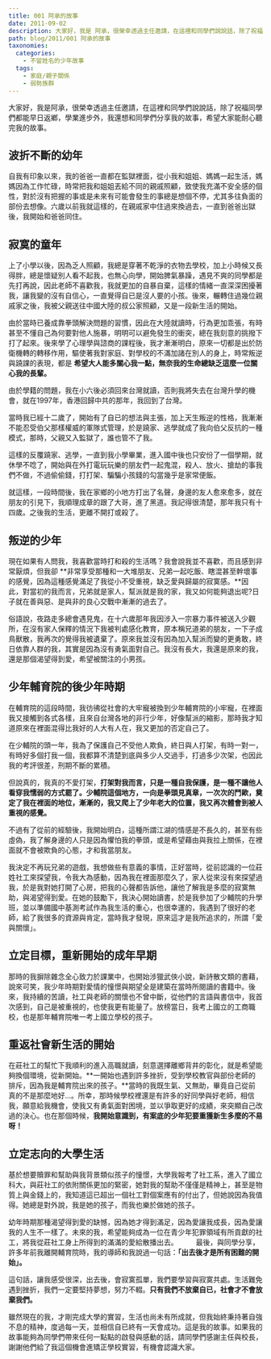 ```yaml
---
title: 001 阿承的故事
date: 2011-09-02
description: 大家好，我是 阿承，很榮幸透過主任邀請，在這裡和同學們說說話，除了祝福同學們都能早日返鄕，學業進步外，我還想和同學們分享我的故事，希望大家能耐心聽完我的故事。
path: blog/2011/001 阿承的故事
taxonomies:
  categories: 
    - 不留姓名的少年故事
  tags: 
    - 家庭/親子關係
    - 弱勢族群
---
```

大家好，我是阿承，很榮幸透過主任邀請，在這裡和同學們說說話，除了祝福同學們都能早日返鄕，學業進步外，我還想和同學們分享我的故事，希望大家能耐心聽完我的故事。

## 波折不斷的幼年
自我有印象以來，我的爸爸一直都在監獄裡面，從小我和姐姐、媽媽一起生活，媽媽因為工作忙碌，時常把我和姐姐丟給不同的親戚照顧，致使我充滿不安全感的個性，對於沒有把握的事或是未來有可能會發生的事總是想個不停，尤其多往負面的部份去想像。六歲以前我就這樣的，在親戚家中住過來換過去，一直到爸爸出獄後，我開始和爸爸同住。

## 寂寞的童年
上了小學以後，因為乏人照顧，我總是穿著不乾淨的衣物去學校，加上小時候又長得胖，總是懷疑別人看不起我，也無心向學，開始脾氣暴躁，遇見不爽的同學都是先打再說，因此老師不喜歡我，我就更加的自暴自棄，這樣的情緒一直深深困擾著我，讓我變的沒有自信心，一直覺得自已是沒人要的小孩。後來，輾轉住過幾位親戚家之後，我被父親送往中國大陸的叔公家照顧，又是一段新生活的開始。

由於當時已養成靠拳頭解決問題的習慣，因此在大陸就讀時，行為更加乖張，有時甚至不懂自己為何要對他人施暴，明明可以避免發生的衝突，總在我刻意的挑撥下打了起來。後來學了心理學與諮商的課程後，我才漸漸明白，原來一切都是出於防衛機轉的轉移作用，驅使著我對家庭、對學校的不滿加諸在別人的身上，時常叛逆與蹺課的表現，都是 **希望大人能多關心我一點，無奈我的生命總缺乏這麼一位關心我的長輩。**

由於學籍的問題，我在小六後必須回來台灣就讀，否則我將失去在台灣升學的機會，就在1997年，香港回歸中共的那年，我回到了台灣。

當時我已經十二歲了，開始有了自已的想法與主張，加上天生叛逆的性格，我漸漸不能忍受伯父那樣權威的軍隊式管理，於是蹺家、逃學就成了我向伯父反抗的一種模式，那時，父親又入監獄了，誰也管不了我。

這樣的反覆蹺家、逃學，一直到我小學畢業，進入國中後也只安份了一個學期，就休學不唸了，開始與在外打電玩玩樂的朋友們一起鬼混，殺人、放火、搶劫的事我們不做，不過偷偷錢，打打架、騙騙小孩錢的勾當幾乎是家常便飯。

就這樣，一段時間後，我在家鄉的小地方打出了名聲，身邊的友人愈來愈多，就在朋友的引見下，我順理成章的跟了大哥，進了黑道。我記得很清楚，那年我只有十四歲。之後我的生活，更離不開打或殺了。

## 叛逆的少年
現在如果有人問我，我喜歡當時打和殺的生活嗎？我會說我並不喜歡，而且感到非常厭煩，但我卻 **非常享受那種和一大堆朋友、兄弟一起吃飯、瞎混甚至幹壞事的感覺，因為這種感覺滿足了我從小不受重視，缺乏愛與歸屬的寂寞感。**因此，對當初的我而言，兄弟就是家人，幫派就是我的家，我又如何能夠退出呢?日子就在善與惡、是與非的良心交戰中漸漸的過去了。

俗語說，夜路走多總會遇見鬼，在十六歲那年我因涉入一宗暴力事件被送入少觀所，在沒有家人保釋的情況下我被判處感化教育，原本稱兄道弟的朋友，一下子成鳥獸散，我再次的覺得我被遺棄了。原來我並沒有因為加入幫派而變的更勇敢，終日依靠人群的我，其實是因為沒有勇氣面對自己。我沒有長大，我還是原來的我，還是那個渴望得到愛，希望被關注的小男孩。

## 少年輔育院的後少年時期
在輔育院的這段時間，我彷彿從社會的大牢寵被換到少年輔育院的小牢寵，在裡面我又接觸到各式各樣，且來自台灣各地的非行少年，好像幫派的縮影，那時我才知道原來在裡面混得比我好的人大有人在，我又更加的否定自己了。

在少輔院的頭一年，我為了保護自己不受他人欺負，終日與人打架，有時一對一，有時好多個打我一個，我都算不清楚到底與多少人交過手，打過多少次架，也因此我的考評很差，刑期不斷的累積。

但說真的，我真的不愛打架，**打架對我而言，只是一種自我保護，是一種不讓他人看穿我懦弱的方式罷了。少輔院這個地方，一向是拳頭見真章，一次次的鬥歐，奠定了我在裡面的地位，漸漸的，我又爬上了少年老大的位置，我又再次體會到被人重視的感覺。**

不過有了從前的經驗後，我開始明白，這種所謂江湖的情感是不長久的，甚至有些虛偽，我了解身邊的人只是因為懼怕我的拳頭，或是希望藉由與我拉上關係，在裡面就不會被欺負的心態，才和我當朋友。

我決定不再玩兄弟的遊戲，我想做些有意義的事情，正好當時，從前認識的一位莊姓社工來探望我，令我大為感動，因為我在裡面那麼久了，家人從來沒有來探望過我，於是我對她打開了心房，把我的心聲都告訴他，讓他了解我是多麼的寂寞無助，與渴望得到愛。在她的鼓勵下，我決心開始讀書，於是我參加了少輔院的升學班，並以準備國中基測考試作為我生活的重心，也很幸運的，我遇到了很好的老師，給了我很多的資源與肯定，當時我才發現，原來這才是我所追求的，所謂「愛與關懷」。

## 立定目標，重新開始的成年早期
那時的我摒除雜念全心致力於課業中，也開始涉獵武俠小說，新詩散文類的書藉，說來可笑，我少年時期對愛情的憧憬與期望全是建築在當時所閱讀的書籍中。後來，我持續的苦讀，社工與老師的關懷也不曾中斷，從他們的言語與書信中，我首次感到，自己是被重視的，也使我更有能量了。放榜當日，我考上國立的工商職校，也是那年輔育院唯一考上國立學校的孩子。

## 重返社會新生活的開始
在莊社工的幫忙下我順利的進入高職就讀，刻意選擇離鄉背井的彰化，就是希望能夠換個環境，從新開始。**一開始也遇到許多挫折，受到學校教官與部份老師的排斥，因為我是輔育院出來的孩子。**當時的我既生氣、又無助，畢竟自己從前真的不是那麼地好…。所幸，那時候學校裡還是有許多的好同學與好老師，相信我，願意給我機會，使我又有勇氣面對困境，並以爭取更好的成績，來突顯自己改過的決心。也在那個時候，**我開始意識到，有案底的少年犯要重獲新生多麼的不易呀！**

## 立定志向的大學生活
基於想要贖罪和幫助與我背景類似孩子的憧憬，大學我報考了社工系，進入了國立科大，與莊社工的依附關係更加的緊密，她對我的幫助不僅僅是精神上，甚至是物質上與金錢上的，我知道這已超出一個社工對個案應有的付出了，但她說因為我值得。她總是對外說，我是她的孩子，而我也樂於做她的孩子。

幼年時期那種渴望得到愛的缺憾，因為她才得到滿足，因為愛讓我成長，因為愛讓我的人生不一樣了。未來的我，希望能夠成為一位在青少年犯罪領域有所貢獻的社工，將我從莊社工身上所得到的滿滿的愛給散播出去。
　　
最後，與同學分享，許多年前我離開輔育院時，我的導師和我說過一句話：**「出去後才是所有困難的開始」。**

這句話，讓我感受很深，出去後，會寂寞孤單，我們要學習與寂寞共處。生活難免遇到挫折，我們一定要堅持夢想，努力不輟。**只有我們不放棄自已，社會才不會放棄我們。**

雖然現在的我，才剛完成大學的實習，生活也尚未有所成就，但我始終秉持著自強不息的精神，度過每一天，並相信自已終有一天會成功。這是我的故事。如果我的故事能夠為同學們帶來任何一點點的啟發與感動的話，請同學們感謝主任與校長，謝謝他們給了我這個機會進矯正學校實習，有機會認識大家。

